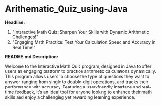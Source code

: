 # Arithematic_Quiz_using-Java
**Headline:**

1. "Interactive Math Quiz: Sharpen Your Skills with Dynamic Arithmetic Challenges!"
2. "Engaging Math Practice: Test Your Calculation Speed and Accuracy in Real Time!"

**README.md Description:**

Welcome to the Interactive Math Quiz program, designed in Java to offer users an engaging platform to practice arithmetic calculations dynamically. This program allows users to choose the type of questions they want to answer, ranging from single to double-digit operations, and tracks their performance with accuracy. Featuring a user-friendly interface and real-time feedback, it's an ideal tool for anyone looking to enhance their math skills and enjoy a challenging yet rewarding learning experience.






